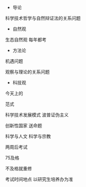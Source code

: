 - 导论

科学技术哲学与自然辩证法的关系问题

- 自然观

生态自然观 每年都考

- 方法论

机遇问题

观察与理论的关系问题

- 科技观

今天上的 

范式

科学技术发展模式 波普证伪主义

创新性国家 送命题

科学与人文 科学与宗教

两周后考试

75及格

不及格就重修

考试时间地点 以研究生培养办为准
